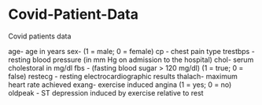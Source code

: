 # Covid-Patient-Data
Covid patients data 

age- age in years 
sex- (1 = male; 0 = female) 
cp - chest pain  type
trestbps - resting blood pressure (in mm Hg on admission to the hospital) 
chol- serum cholestoral in mg/dl 
fbs - (fasting blood sugar &gt; 120 mg/dl) (1 = true; 0 = false) 
restecg - resting electrocardiographic results 
thalach- maximum heart rate achieved 
exang- exercise induced angina (1 = yes; 0 = no) 
oldpeak - ST depression induced by exercise relative to rest
